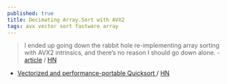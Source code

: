 ```yaml
---
published: true
title: Decimating Array.Sort with AVX2
tags: avx vector sort fastware array
---
```

> I ended up going down the rabbit hole re-implementing array sorting with AVX2 intrinsics, and there’s no reason I should go down alone. - [article](https://bits.houmus.org/2020-02-02/this-goes-to-eleven-pt5) / [HN](https://news.ycombinator.com/item?id=23279399)

- [Vectorized and performance-portable Quicksort ](https://opensource.googleblog.com/2022/06/Vectorized%20and%20performance%20portable%20Quicksort.html) / [HN](https://news.ycombinator.com/item?id=31622548)